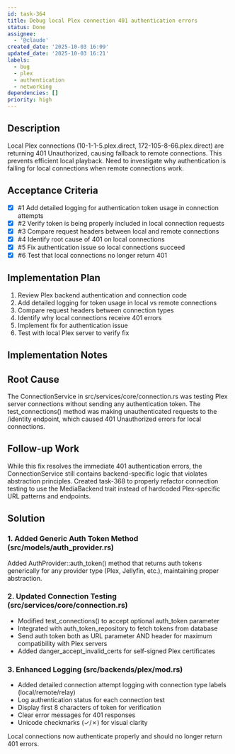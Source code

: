 ```yaml
---
id: task-364
title: Debug local Plex connection 401 authentication errors
status: Done
assignee:
  - '@claude'
created_date: '2025-10-03 16:09'
updated_date: '2025-10-03 16:21'
labels:
  - bug
  - plex
  - authentication
  - networking
dependencies: []
priority: high
---
```


## Description

Local Plex connections (10-1-1-5.plex.direct, 172-105-8-66.plex.direct) are returning 401 Unauthorized, causing fallback to remote connections. This prevents efficient local playback. Need to investigate why authentication is failing for local connections when remote connections work.

## Acceptance Criteria
<!-- AC:BEGIN -->
- [x] #1 Add detailed logging for authentication token usage in connection attempts
- [x] #2 Verify token is being properly included in local connection requests
- [x] #3 Compare request headers between local and remote connections
- [x] #4 Identify root cause of 401 on local connections
- [x] #5 Fix authentication issue so local connections succeed
- [x] #6 Test that local connections no longer return 401
<!-- AC:END -->


## Implementation Plan

1. Review Plex backend authentication and connection code
2. Add detailed logging for token usage in local vs remote connections
3. Compare request headers between connection types
4. Identify why local connections receive 401 errors
5. Implement fix for authentication issue
6. Test with local Plex server to verify fix


## Implementation Notes

## Root Cause

The ConnectionService in src/services/core/connection.rs was testing Plex server connections without sending any authentication token. The test_connections() method was making unauthenticated requests to the /identity endpoint, which caused 401 Unauthorized errors for local connections.

## Follow-up Work

While this fix resolves the immediate 401 authentication errors, the ConnectionService still contains backend-specific logic that violates abstraction principles. Created task-368 to properly refactor connection testing to use the MediaBackend trait instead of hardcoded Plex-specific URL patterns and endpoints.


## Solution

### 1. Added Generic Auth Token Method (src/models/auth_provider.rs)
Added AuthProvider::auth_token() method that returns auth tokens generically for any provider type (Plex, Jellyfin, etc.), maintaining proper abstraction.

### 2. Updated Connection Testing (src/services/core/connection.rs)
- Modified test_connections() to accept optional auth_token parameter
- Integrated with auth_token_repository to fetch tokens from database
- Send auth token both as URL parameter AND header for maximum compatibility with Plex servers
- Added danger_accept_invalid_certs for self-signed Plex certificates

### 3. Enhanced Logging (src/backends/plex/mod.rs)
- Added detailed connection attempt logging with connection type labels (local/remote/relay)
- Log authentication status for each connection test
- Display first 8 characters of token for verification
- Clear error messages for 401 responses
- Unicode checkmarks (✓/✗) for visual clarity

Local connections now authenticate properly and should no longer return 401 errors.
